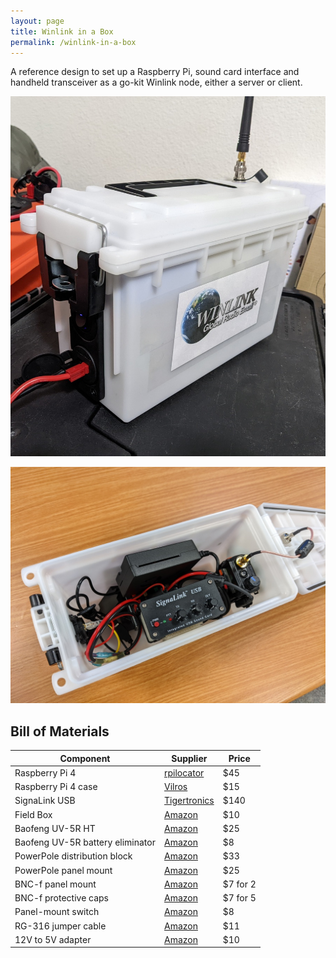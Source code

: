 ```yaml
---
layout: page
title: Winlink in a Box
permalink: /winlink-in-a-box
---
```


A reference design to set up a Raspberry Pi, sound card interface and handheld transceiver as a
go-kit Winlink node, either a server or client.

![Winlink in a Box](/assets/2022-02-11-winlink-in-a-box.jpg)

![Winlink in a Box inside](/assets/2022-02-12-winlink-in-a-box-inside.jpg)

## Bill of Materials

| Component                        | Supplier                                      | Price    |
| -------------------------------- | --------------------------------------------- | -------- |
| Raspberry Pi 4                   | [rpilocator](https://rpilocator.com/?cat=PI4) | $45      |
| Raspberry Pi 4 case              | [Vilros]                                      | $15      |
| SignaLink USB                    | [Tigertronics]                                | $140     |
| Field Box                        | [Amazon](https://amazon.com/dp/B07M5VB1G5)    | $10      |
| Baofeng UV-5R HT                 | [Amazon](https://amazon.com/dp/B074XPB313)    | $25      |
| Baofeng UV-5R battery eliminator | [Amazon](https://amazon.com/dp/B00DGW6ODG)    | $8       |
| PowerPole distribution block     | [Amazon](https://amazon.com/dp/B07KQD9V3G)    | $33      |
| PowerPole panel mount            | [Amazon](https://amazon.com/dp/B097QG383J)    | $25      |
| BNC-f panel mount                | [Amazon](https://amazon.com/dp/B092VMRFKZ)    | $7 for 2 |
| BNC-f protective caps            | [Amazon](https://amazon.com/dp/B07P5YL8T8)    | $7 for 5 |
| Panel-mount switch               | [Amazon](https://amazon.com/dp/B07SQV871L)    | $8       |
| RG-316 jumper cable              | [Amazon](https://amazon.com/dp/B086JJBMW1)    | $11      |
| 12V to 5V adapter                | [Amazon](https://amazon.com/dp/B08RBWX2GL)    | $10      |

[vilros]:
  https://vilros.com/products/vilros-raspberry-pi-4-compatible-heavy-duty-aluminum-alloy-case-with-pre-installed-and-ready-to-connect-fan
[tigertronics]: https://shop.tigertronics.com/SignaLink-USB-p-n-SLUSBHTW-SLUSBHTW.htm
